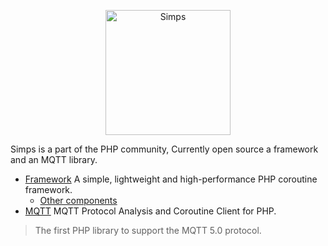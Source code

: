 <p align="center">
    <a href="https://simps.io" target="_blank">
        <img src="https://cdn.jsdelivr.net/gh/sy-records/staticfile@master/images/simps.png" alt="Simps" height="200px" />
    </a>
</p>

Simps is a part of the PHP community, Currently open source a framework and an MQTT library.

- [Framework](https://github.com/simple-swoole/simps) A simple, lightweight and high-performance PHP coroutine framework.
    - [Other components](https://github.com/simple-swoole)
- [MQTT](https://github.com/simps/mqtt) MQTT Protocol Analysis and Coroutine Client for PHP. 
> The first PHP library to support the MQTT 5.0 protocol.
